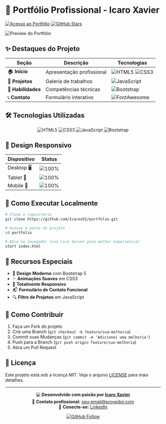 # 🌟 Portfólio Profissional - Icaro Xavier

[![Acesso ao Portfólio](https://img.shields.io/badge/🚀_Acessar_Portfólio-FF5722?style=for-the-badge&logo=github&logoColor=white)](https://icarox52.github.io/portfolio/)
[![GitHub Stars](https://img.shields.io/github/stars/Icarox52/portfolio?style=for-the-badge)](https://github.com/Icarox52/portfolio/stargazers)

![Preview do Portfólio](./assets/images/preview.png) <!-- Adicione uma imagem real do seu projeto -->

## ✨ Destaques do Projeto

<div align="center">
  
| Seção | Descrição | Tecnologias |
|-------|-----------|-------------|
| 🏠 **Início** | Apresentação profissional | ![HTML5](https://img.shields.io/badge/HTML5-E34F26?style=flat&logo=html5&logoColor=white) ![CSS3](https://img.shields.io/badge/CSS3-1572B6?style=flat&logo=css3&logoColor=white) |
| 💼 **Projetos** | Galeria de trabalhos | ![JavaScript](https://img.shields.io/badge/JavaScript-F7DF1E?style=flat&logo=javascript&logoColor=black) |
| 📝 **Habilidades** | Competências técnicas | ![Bootstrap](https://img.shields.io/badge/Bootstrap-563D7C?style=flat&logo=bootstrap&logoColor=white) |
| 📞 **Contato** | Formulário interativo | ![FontAwesome](https://img.shields.io/badge/Font_Awesome-339AF0?style=flat&logo=fontawesome&logoColor=white) |

</div>

## 🛠️ Tecnologias Utilizadas

<div align="center">
  
![HTML5](https://img.shields.io/badge/HTML5-%23E34F26.svg?style=for-the-badge&logo=html5&logoColor=white)
![CSS3](https://img.shields.io/badge/CSS3-%231572B6.svg?style=for-the-badge&logo=css3&logoColor=white)
![JavaScript](https://img.shields.io/badge/JavaScript-%23323330.svg?style=for-the-badge&logo=javascript&logoColor=%23F7DF1E)
![Bootstrap](https://img.shields.io/badge/Bootstrap-%23563D7C.svg?style=for-the-badge&logo=bootstrap&logoColor=white)

</div>

## 🎨 Design Responsivo

| Dispositivo | Status |
|------------|--------|
| Desktop 🖥️ | ![100%](https://img.shields.io/badge/✔️_Otimizado-success) |
| Tablet 📱 | ![100%](https://img.shields.io/badge/✔️_Responsivo-success) |
| Mobile 📲 | ![100%](https://img.shields.io/badge/✔️_Adaptado-success) |

## 🚀 Como Executar Localmente

```bash
# Clone o repositório
git clone https://github.com/Icarox52/portfolio.git

# Acesse a pasta do projeto
cd portfolio

# Abra no navegador (use Live Server para melhor experiência)
start index.html
```

## 🌟 Recursos Especiais

- 🎯 **Design Moderno** com Bootstrap 5
- ✨ **Animações Suaves** em CSS3
- 📱 **Totalmente Responsivo**
- 📬 **Formulário de Contato Funcional**
- 🔍 **Filtro de Projetos** em JavaScript

## 🤝 Como Contribuir

1. Faça um Fork do projeto
2. Crie uma Branch (`git checkout -b feature/sua-melhoria`)
3. Commit suas Mudanças (`git commit -m 'Adicionei uma melhoria'`)
4. Push para a Branch (`git push origin feature/sua-melhoria`)
5. Abra um Pull Request

## 📄 Licença

Este projeto está sob a licença MIT. Veja o arquivo [LICENSE](LICENSE) para mais detalhes.

---

<div align="center">
  
💻 **Desenvolvido com paixão por [Icaro Xavier](https://github.com/Icarox52)**  
📧 **Contato profissional:** [seu-email@provedor.com]()  
🔗 **Conecte-se:** [LinkedIn](https://www.linkedin.com/in/seu-perfil/)  

[![GitHub Follow](https://img.shields.io/github/followers/Icarox52?style=social&label=Seguir)](https://github.com/Icarox52)

</div>

